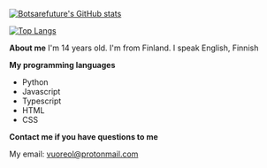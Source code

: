 [![Botsarefuture's GitHub stats](https://github-readme-stats.vercel.app/api?username=botsarefuture&count_private=true)](https://github.com/botsarefuture/botsarefuture)

[![Top Langs](https://github-readme-stats.vercel.app/api/top-langs/?username=botsarefuture)](https://github.com/botsarefuture/botsarefuture)


**About me**
I'm 14 years old.
I'm from Finland.
I speak English, Finnish

**My programming languages**
+ Python
+ Javascript
+ Typescript
+ HTML
+ CSS

**Contact me if you have questions to me**

My email: vuoreol@protonmail.com
